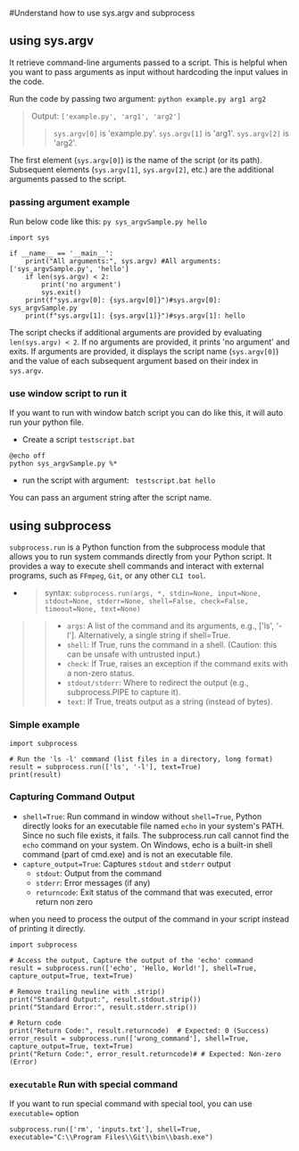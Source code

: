 #Understand how to use sys.argv and subprocess

## using sys.argv
It retrieve command-line arguments passed to a script. This is helpful when you want to pass arguments as input without hardcoding the input values in the code.

Run the code by passing two argument: `python example.py arg1 arg2`

> Output: `['example.py', 'arg1', 'arg2']`
>> `sys.argv[0]` is 'example.py'.
>> `sys.argv[1]` is 'arg1'.
>> `sys.argv[2]` is 'arg2'.

The first element (`sys.argv[0]`) is the name of the script (or its path). Subsequent elements (`sys.argv[1]`, `sys.argv[2]`, etc.) are the additional arguments passed to the script.

### passing argument example


Run below code like this: `py sys_argvSample.py hello`
```
import sys

if __name__ == '__main__':
    print("All arguments:", sys.argv) #All arguments: ['sys_argvSample.py', 'hello']
    if len(sys.argv) < 2:  
        print('no argument')
        sys.exit()
    print(f"sys.argv[0]: {sys.argv[0]}")#sys.argv[0]: sys_argvSample.py
    print(f"sys.argv[1]: {sys.argv[1]}")#sys.argv[1]: hello
```

The script checks if additional arguments are provided by evaluating `len(sys.argv) < 2`. If no arguments are provided, it prints 'no argument' and exits. If arguments are provided, it displays the script name (`sys.argv[0]`) and the value of each subsequent argument based on their index in `sys.argv`.


### use window script to run it 
If you want to run with window batch script you can do like this, it will auto run your python file.

- Create a script `testscript.bat`
```
@echo off
python sys_argvSample.py %*
```

- run the script with argument: ` testscript.bat hello`

You can pass an argument string after the script name. 




## using subprocess

`subprocess.run` is a Python function from the subprocess module that allows you to run system commands directly from your Python script. It provides a way to execute shell commands and interact with external programs, such as `FFmpeg`, `Git`, or any other `CLI tool`.

- >syntax: `subprocess.run(args, *, stdin=None, input=None, stdout=None, stderr=None, shell=False, check=False, timeout=None, text=None)` 
>> - `args`: A list of the command and its arguments, e.g., ['ls', '-l']. Alternatively, a single string if shell=True.
>> - `shell`: If True, runs the command in a shell. (Caution: this can be unsafe with untrusted input.)
>> - `check`: If True, raises an exception if the command exits with a non-zero status.
>> - `stdout/stderr`: Where to redirect the output (e.g., subprocess.PIPE to capture it).
>> - `text`: If True, treats output as a string (instead of bytes).

### Simple example
```
import subprocess

# Run the 'ls -l' command (list files in a directory, long format)
result = subprocess.run(['ls', '-l'], text=True)
print(result)
```
### Capturing Command Output

- `shell=True`: Run command in window
without `shell=True`, Python directly looks for an executable file named `echo` in your system's PATH. Since no such file exists, it fails. The subprocess.run call cannot find the `echo` command on your system. On Windows, echo is a built-in shell command (part of cmd.exe) and is not an executable file.
- `capture_output=True`: Captures `stdout` and `stderr` output
	- `stdout`: Output from the command
	- `stderr`: Error messages (if any) 
	- `returncode`: Exit status of the command that was executed, error return non zero

when you need to process the output of the command in your script instead of printing it directly.

```
import subprocess

# Access the output, Capture the output of the 'echo' command
result = subprocess.run(['echo', 'Hello, World!'], shell=True, capture_output=True, text=True)

# Remove trailing newline with .strip()
print("Standard Output:", result.stdout.strip())
print("Standard Error:", result.stderr.strip())

# Return code
print("Return Code:", result.returncode)  # Expected: 0 (Success)
error_result = subprocess.run(['wrong_command'], shell=True, capture_output=True, text=True)
print("Return Code:", error_result.returncode)# # Expected: Non-zero (Error)
```

### `executable` Run with special command
If you want to run special command with special tool, you can use `executable=` option
```
subprocess.run(['rm', 'inputs.txt'], shell=True, executable="C:\\Program Files\\Git\\bin\\bash.exe")
```

